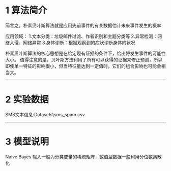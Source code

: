 # 1 算法简介
简言之，朴素贝叶斯算法就是应用先前事件的有关数据估计未来事件发生的概率

应用领域：
    1.文本分类：垃圾邮件过滤、作者识别和主题分类等
    2.异常检测：网络入侵、网络异常
    3.身体诊断：根据观察到的症状诊断身体的状况
	
朴素贝叶斯算法的核心思想是在给定现有证据的条件下，给出将发生事件的可能性大小。
值得注意的是，贝叶斯方法利用了所有可以获得的证据来修正预测，所以即使单一特征的影响很小，但当特征量达到一定值时，它们的组合影响也可能会相当大。

---

# 2 实验数据
SMS文本信息:Datasets\sms_spam.csv

---

# 3 模型说明
Naive Bayes 输入一般为分类变量的稀疏矩阵，数值型数据一般利用分位数离散化